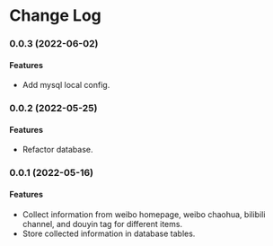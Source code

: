 # Change Log

### 0.0.3 (2022-06-02)

#### Features

- Add mysql local config.

### 0.0.2 (2022-05-25)

#### Features

- Refactor database.

### 0.0.1 (2022-05-16)

#### Features

- Collect information from weibo homepage, weibo chaohua, bilibili channel, and douyin tag for different items.
- Store collected information in database tables.
